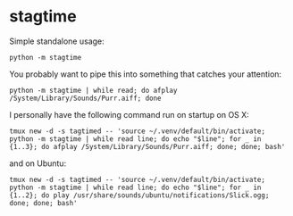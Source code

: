 # stagtime

Simple standalone usage:

    python -m stagtime

You probably want to pipe this into something that catches your attention:

    python -m stagtime | while read; do afplay /System/Library/Sounds/Purr.aiff; done

I personally have the following command run on startup on OS X:

    tmux new -d -s tagtimed -- 'source ~/.venv/default/bin/activate; python -m stagtime | while read line; do echo "$line"; for _ in {1..3}; do afplay /System/Library/Sounds/Purr.aiff; done; done; bash'

and on Ubuntu:

    tmux new -d -s tagtimed -- 'source ~/.venv/default/bin/activate; python -m stagtime | while read line; do echo "$line"; for _ in {1..2}; do play /usr/share/sounds/ubuntu/notifications/Slick.ogg; done; done; bash'
